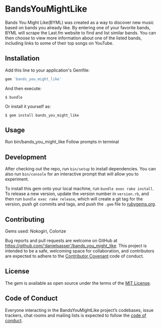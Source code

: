 # BandsYouMightLike

Bands You Might Like(BYML) was created as a way to discover new music based on bands you already like. By entering one of your favorite bands, BYML will scrape the Last.fm website to find and list similar bands. You can then choose to view more information about one of the listed bands, including links to some of their top songs on YouTube.


## Installation

Add this line to your application's Gemfile:

```ruby
gem 'bands_you_might_like'
```

And then execute:

    $ bundle

Or install it yourself as:

    $ gem install bands_you_might_like

## Usage

Run bin/bands_you_might_like
Follow prompts in terminal

## Development

After checking out the repo, run `bin/setup` to install dependencies. You can also run `bin/console` for an interactive prompt that will allow you to experiment.

To install this gem onto your local machine, run `bundle exec rake install`. To release a new version, update the version number in `version.rb`, and then run `bundle exec rake release`, which will create a git tag for the version, push git commits and tags, and push the `.gem` file to [rubygems.org](https://rubygems.org).

## Contributing

Gems used: Nokogiri, Colorize

Bug reports and pull requests are welcome on GitHub at https://github.com/'danielsasser'/bands_you_might_like. This project is intended to be a safe, welcoming space for collaboration, and contributors are expected to adhere to the [Contributor Covenant](http://contributor-covenant.org) code of conduct.

## License

The gem is available as open source under the terms of the [MIT License](https://opensource.org/licenses/MIT).

## Code of Conduct

Everyone interacting in the BandsYouMightLike project’s codebases, issue trackers, chat rooms and mailing lists is expected to follow the [code of conduct](https://github.com/'danielsasser'/bands_you_might_like/blob/master/CODE_OF_CONDUCT.md).
